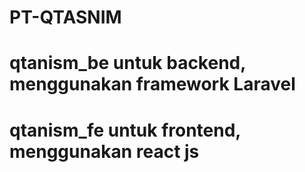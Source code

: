 # PT-QTASNIM

# qtanism_be untuk backend, menggunakan framework Laravel
# qtanism_fe untuk frontend, menggunakan react js
